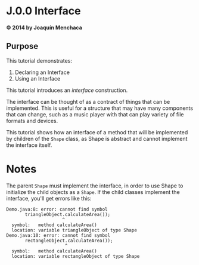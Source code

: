 # J.0.0 Interface
**© 2014 by Joaquín Menchaca**

## Purpose

This tutorial demonstrates:

1. Declaring an Interface
2. Using an Interface

This tutorial introduces an *interface* construction.  

The interface can be thought of as a contract of things that can be implemented.  This is useful for a structure that may have many components that can change, such as a music player with that can play variety of file formats and devices.

This tutorial shows how an interface of a method that will be implemented by children of the `Shape` class, as Shape is abstract and cannot implement the interface itself.

# Notes

The parent `Shape` must implement the interface, in order to use Shape to initialize the child objects as a `Shape`.  If the child classes implement the interface, you'll get errors like this:

```
Demo.java:8: error: cannot find symbol
       triangleObject.calculateArea());
                     ^
  symbol:   method calculateArea()
  location: variable triangleObject of type Shape
Demo.java:10: error: cannot find symbol
       rectangleObject.calculateArea());
                      ^
  symbol:   method calculateArea()
  location: variable rectangleObject of type Shape
```
